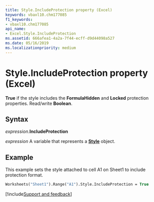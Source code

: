 ```yaml
---
title: Style.IncludeProtection property (Excel)
keywords: vbaxl10.chm177085
f1_keywords:
- vbaxl10.chm177085
api_name:
- Excel.Style.IncludeProtection
ms.assetid: 666afea1-4a2a-7f44-ecff-d9d44098a527
ms.date: 05/16/2019
ms.localizationpriority: medium
---
```



# Style.IncludeProtection property (Excel)

**True** if the style includes the **FormulaHidden** and **Locked** protection properties. Read/write **Boolean**.


## Syntax

_expression_.**IncludeProtection**

_expression_ A variable that represents a **[Style](Excel.Style.md)** object.


## Example

This example sets the style attached to cell A1 on Sheet1 to include protection format.

```vb
Worksheets("Sheet1").Range("A1").Style.IncludeProtection = True
```




[!include[Support and feedback](~/includes/feedback-boilerplate.md)]